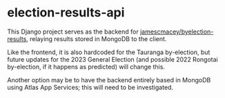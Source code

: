 # election-results-api
This Django project serves as the backend for [jamescmacey/byelection-results](https://github.com/jamescmacey/byelection-results), relaying results stored in MongoDB to the client.

Like the frontend, it is also hardcoded for the Tauranga by-election, but future updates for the 2023 General Election (and possible 2022 Rongotai by-election, if it happens as predicted) will change this.

Another option may be to have the backend entirely based in MongoDB using Atlas App Services; this will need to be investigated.
